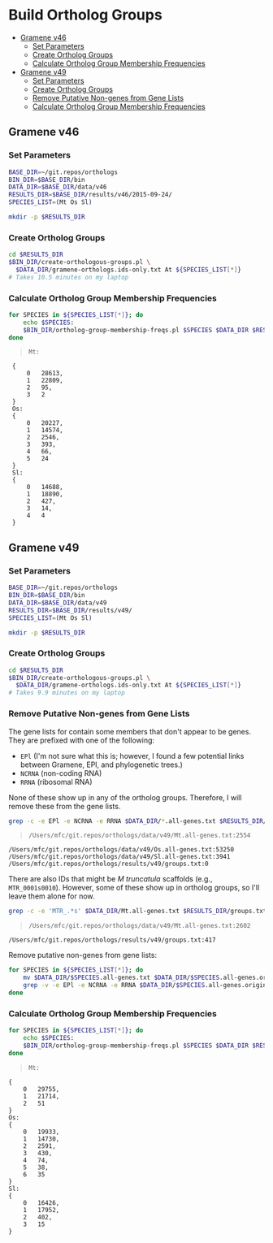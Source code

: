 # Build Ortholog Groups

<!-- MarkdownTOC -->

- [Gramene v46](#gramene-v46)
    - [Set Parameters](#set-parameters)
    - [Create Ortholog Groups](#create-ortholog-groups)
    - [Calculate Ortholog Group Membership Frequencies](#calculate-ortholog-group-membership-frequencies)
- [Gramene v49](#gramene-v49)
    - [Set Parameters](#set-parameters-1)
    - [Create Ortholog Groups](#create-ortholog-groups-1)
    - [Remove Putative Non-genes from Gene Lists](#remove-putative-non-genes-from-gene-lists)
    - [Calculate Ortholog Group Membership Frequencies](#calculate-ortholog-group-membership-frequencies-1)

<!-- /MarkdownTOC -->


## Gramene v46

### Set Parameters

```sh
BASE_DIR=~/git.repos/orthologs
BIN_DIR=$BASE_DIR/bin
DATA_DIR=$BASE_DIR/data/v46
RESULTS_DIR=$BASE_DIR/results/v46/2015-09-24/
SPECIES_LIST=(Mt Os Sl)

mkdir -p $RESULTS_DIR
```


### Create Ortholog Groups

```sh
cd $RESULTS_DIR
$BIN_DIR/create-orthologous-groups.pl \
  $DATA_DIR/gramene-orthologs.ids-only.txt At ${SPECIES_LIST[*]}
# Takes 10.5 minutes on my laptop
```


### Calculate Ortholog Group Membership Frequencies

```sh
for SPECIES in ${SPECIES_LIST[*]}; do
    echo $SPECIES:
    $BIN_DIR/ortholog-group-membership-freqs.pl $SPECIES $DATA_DIR $RESULTS_DIR
done
```


>     Mt:
     {
         0   28613,
         1   22809,
         2   95,
         3   2
     }
     Os:
     {
         0   20227,
         1   14574,
         2   2546,
         3   393,
         4   66,
         5   24
     }
     Sl:
     {
         0   14688,
         1   18890,
         2   427,
         3   14,
         4   4
     }


## Gramene v49

### Set Parameters

```sh
BASE_DIR=~/git.repos/orthologs
BIN_DIR=$BASE_DIR/bin
DATA_DIR=$BASE_DIR/data/v49
RESULTS_DIR=$BASE_DIR/results/v49/
SPECIES_LIST=(Mt Os Sl)

mkdir -p $RESULTS_DIR
```


### Create Ortholog Groups

```sh
cd $RESULTS_DIR
$BIN_DIR/create-orthologous-groups.pl \
  $DATA_DIR/gramene-orthologs.ids-only.txt At ${SPECIES_LIST[*]}
# Takes 9.9 minutes on my laptop
```


### Remove Putative Non-genes from Gene Lists

The gene lists for contain some members that don't appear to be genes. They are prefixed with one of the following:

- `EPl` (I'm not sure what this is; however, I found a few potential links between Gramene, EPl, and phylogenetic trees.)
- `NCRNA` (non-coding RNA)
- `RRNA` (ribosomal RNA)

None of these show up in any of the ortholog groups. Therefore, I will remove these from the gene lists.

```sh
grep -c -e EPl -e NCRNA -e RRNA $DATA_DIR/*.all-genes.txt $RESULTS_DIR/groups.txt
```


>     /Users/mfc/git.repos/orthologs/data/v49/Mt.all-genes.txt:2554
    /Users/mfc/git.repos/orthologs/data/v49/Os.all-genes.txt:53250
    /Users/mfc/git.repos/orthologs/data/v49/Sl.all-genes.txt:3941
    /Users/mfc/git.repos/orthologs/results/v49/groups.txt:0


There are also IDs that might be *M truncatula* scaffolds (e.g., `MTR_0001s0010`). However, some of these show up in ortholog groups, so I'll leave them alone for now.

```sh
grep -c -e 'MTR_.*s' $DATA_DIR/Mt.all-genes.txt $RESULTS_DIR/groups.txt
```


>     /Users/mfc/git.repos/orthologs/data/v49/Mt.all-genes.txt:2602
    /Users/mfc/git.repos/orthologs/results/v49/groups.txt:417


Remove putative non-genes from gene lists:

```sh
for SPECIES in ${SPECIES_LIST[*]}; do
    mv $DATA_DIR/$SPECIES.all-genes.txt $DATA_DIR/$SPECIES.all-genes.original.txt
    grep -v -e EPl -e NCRNA -e RRNA $DATA_DIR/$SPECIES.all-genes.original.txt > $DATA_DIR/$SPECIES.all-genes.txt
done
```


### Calculate Ortholog Group Membership Frequencies

```sh
for SPECIES in ${SPECIES_LIST[*]}; do
    echo $SPECIES:
    $BIN_DIR/ortholog-group-membership-freqs.pl $SPECIES $DATA_DIR $RESULTS_DIR
done
```


>     Mt:
    {
        0   29755,
        1   21714,
        2   51
    }
    Os:
    {
        0   19933,
        1   14730,
        2   2591,
        3   430,
        4   74,
        5   38,
        6   35
    }
    Sl:
    {
        0   16426,
        1   17952,
        2   402,
        3   15
    }
